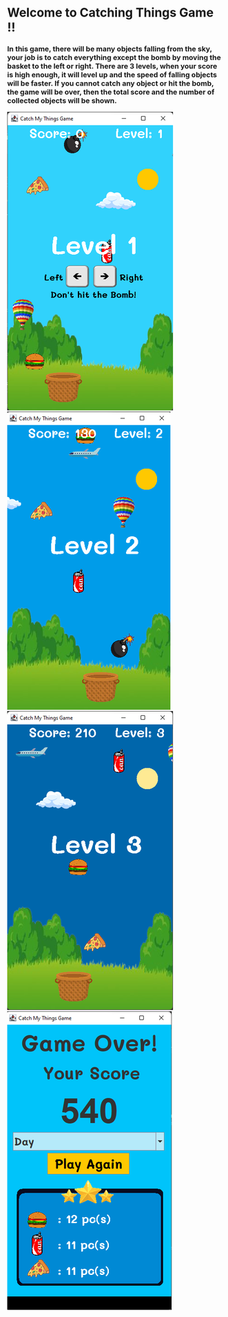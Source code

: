 # Welcome to Catching Things Game !!

### In this game, there will be many objects falling from the sky, your job is to catch everything except the bomb by moving the basket to the left or right. There are 3 levels, when your score is high enough, it will level up and the speed of falling objects will be faster. If you cannot catch any object or hit the bomb, the game will be over, then the total score and the number of collected objects will be shown.

![Game](image/Game.png)
![](image/Level2.png)
![](image/Level3.png)
![](image/Menu.png)

